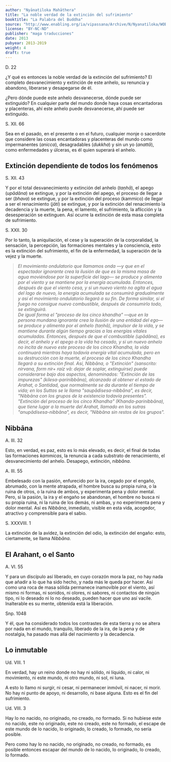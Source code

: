 ```yaml
---
author: "Nyānatiloka Mahāthera"
title: "La noble verdad de la extinción del sufrimiento"
booktitle: "La Palabra del Buddha"
source: "http://www.enabling.org/ia/vipassana/Archive/N/Nyanatiloka/WOB/index.html"
license: "BY-NC-ND"
publisher: "maga traducciones"
date: 2013
pubyear: 2013-2019
weight: 4
draft: true
---
```


D. 22  

¿Y qué es entonces la noble verdad de la extinción del sufrimiento? El completo desvanecimiento y extinción de este anhelo, su renuncia y abandono, liberarse y desapegarse de él.  

¿Pero dónde puede este anhelo desvanecerse, dónde puede ser extinguido? En cualquier parte del mundo donde haya cosas encantadoras y placenteras, ahí este anhelo puede desvanecerse, ahí puede ser extinguido.  

S. XII. 66  

Sea en el pasado, en el presente o en el futuro, cualquier monje o sacerdote que considere las cosas encantadoras y placenteras del mundo como impermanentes (*anicca*), desagradables (*dukkha*) y sin un yo (*anattā*), como enfermedades y úlceras, es él quien superará el anhelo.  

## Extinción dependiente de todos los fenómenos  

S. XII. 43  

Y por el total desvanecimiento y extinción del anhelo (*taṇhā*), el apego (*upādāna*) se extingue, y por la extinción del apego, el proceso de llegar a ser (*bhava*) se extingue, y por la extinción del proceso (kammico) de llegar a ser el renacimiento (*jāti*) se extingue, y por la extinción del renacimiento la decadencia y la muerte, la pena, el lamento, el sufrimiento, la aflicción y la desesperación se extinguen. Así ocurre la extinción de esta masa completa de sufrimiento.  

S. XXII. 30  

Por lo tanto, la aniquilación, el cese y la superación de la corporalidad, la sensación, la percepción, las formaciones mentales y la consciencia, esto es la extinción del sufrimiento, el fin de la enfermedad, la superación de la vejez y la muerte.  

> *El movimiento ondulatorio que llamamos onda —y que en el espectador ignorante crea la ilusión de que es la misma masa de agua moviéndose por la superficie del lago— se produce y alimenta por el viento y se mantiene por la energía acumulada. Entonces, después de que el viento cesa, y si un nuevo viento no agita el agua del lago de nuevo, la energía acumulada se consumirá gradualmente y así el movimiento ondulatorio llegará a su fin. De forma similar, si el fuego no consigue nuevo combustible, después de consumirlo todo, se extinguirá.  
De igual forma el "proceso de los cinco khandha" —que en la persona mundana ignorante crea la ilusión de una entidad del ego— se produce y alimenta por el anhelo (taṇhā), impulsor de la vida, y se mantiene durante algún tiempo gracias a las energías vitales acumuladas. Entonces, después de que el combustible (upādāna), es decir, el anhelo y el apego a la vida ha cesado, y si un nuevo anhelo no incita de nuevo este proceso de los cinco Khandha, la vida continuará mientras haya todavía energía vital acumulada, pero en su destrucción con la muerte, el proceso de los cinco Khandha llegará a su extinción final.
Así, Nibbāna, o "Extinción" (sanscrito: nirvana, form nir+ raíz vā: dejar de soplar, extinguirse) puede considerarse bajo dos aspectos, denominados:
"Extinción de las impurezas" (kilesa-parinibbāna), alcanzado al obtener el estado de Arahat, o Santidad, que normalmente se da durante el tiempo de vida; en los Suttas se le llama "saupādisesa-nibbāna", es decir, "Nibbāna con los grupos de la existencia todavía presentes".
"Extinción del proceso de los cinco Khandha" (Khanda-parinibbāna), que tiene lugar a la muerte del Arahat, llamado en los sutras "anupādisesa-nibbāna", es decir, "Nibbāna sin restos de los grupos".*  

## Nibbāna  

A. III. 32  

Esto, en verdad, es paz, esto es lo más elevado, es decir, el final de todas las formaciones *kammicas*, la renuncia a cada substrato de renacimiento, el desvanecimiento del anhelo. Desapego, extinción, *nibbāna*.  

A. III. 55  

Embelesado con la pasión, enfurecido por la ira, cegado por el engaño, abrumado, con la mente atrapada, el hombre busca su propia ruina, o la ruina de otros, o la ruina de ambos, y experimenta pena y dolor mental. Pero, si la pasión, la ira y el engaño se abandonan, el hombre no busca ni su propia ruina, ni la ruina de los demás, ni ambas, y no experimenta pena y dolor mental. Así es *Nibbāna*, inmediato, visible en esta vida, acogedor, atractivo y comprensible para el sabio.  

S. XXXVIII. 1  

La extinción de la avidez, la extinción del odio, la extinción del engaño: esto, ciertamente, se llama *Nibbāna*.  

## El Arahant, o el Santo  

A. VI. 55  

Y para un discípulo así liberado, en cuyo corazón mora la paz, no hay nada que añadir a lo que ha sido hecho, y nada más le queda por hacer. Así como una roca de masa sólida permanece inamovible por el viento, así mismo ni formas, ni sonidos, ni olores, ni sabores, ni contactos de ningún tipo, ni lo deseado ni lo no deseado, pueden hacer que uno así vacile. Inalterable es su mente, obtenida está la liberación.  

Snp. 1048  

Y él, que ha considerado todos los contrastes de esta tierra y no se altera por nada en el mundo, tranquilo, liberado de la ira, de la pena y de nostalgia, ha pasado mas allá del nacimiento y la decadencia.  

## Lo inmutable  

Ud. VIII. 1  

En verdad, hay un reino donde no hay ni sólido, ni líquido, ni calor, ni movimiento, ni este mundo, ni otro mundo, ni sol, ni luna.  

A esto lo llamo ni surgir, ni cesar, ni permanecer inmóvil, ni nacer, ni morir. No hay ni punto de apoyo, ni desarrollo, ni base alguna. Esto es el fin del sufrimiento.  

Ud. VIII. 3  

Hay lo no nacido, no originado, no creado, no formado. Si no hubiese este no nacido, este no originado, este no creado, este no formado, el escape de este mundo de lo nacido, lo originado, lo creado, lo formado, no sería posible.  

Pero como hay lo no nacido, no originado, no creado, no formado, es posible entonces escapar del mundo de lo nacido, lo originado, lo creado, lo formado.  
